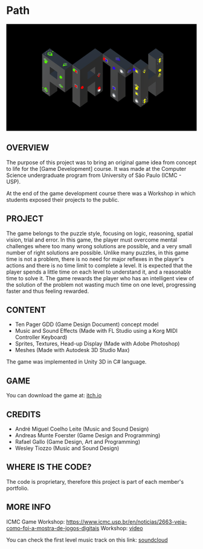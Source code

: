 # Path

![Screenshot 1](img/img1.PNG)

OVERVIEW
--------------------------------------------------
The purpose of this project was to bring an original game idea from concept to life for the [Game Development] course. It was made at the Computer Science undergraduate program from University of São Paulo (ICMC - USP).

At the end of the game development course there was a Workshop in which students exposed their projects to the public.

PROJECT
--------------------------------------------------
The game belongs to the puzzle style, focusing on logic, reasoning, spatial vision, trial and error. In this game, the player must overcome mental challenges where too many wrong solutions are possible, and a very small number of right solutions are possible. Unlike many puzzles, in this game time is not a problem, there is no need for major reflexes in the player's actions and there is no time limit to complete a level. It is expected that the player spends a little time on each level to understand it, and a reasonable time to solve it. The game rewards the player who has an intelligent view of the solution of the problem not wasting much time on one level, progressing faster and thus feeling rewarded.

CONTENT
--------------------------------------------------
* Ten Pager GDD (Game Design Document) concept model
* Music and Sound Effects (Made with FL Studio using a Korg MIDI Controller Keyboard)
* Sprites, Textures, Head-up Display (Made with Adobe Photoshop)
* Meshes (Made with Autodesk 3D Studio Max)

The game was implemented in Unity 3D in C# language.

GAME
--------------------------------------------------
You can download the game at: [itch.io]

CREDITS
--------------------------------------------------
- André Miguel Coelho Leite (Music and Sound Design)
- Andreas Munte Foerster (Game Design and Programming)
- Rafael Gallo (Game Design, Art and Programming)
- Wesley Tiozzo (Music and Sound Design) 

WHERE IS THE CODE?
--------------------------------------------------
The code is proprietary, therefore this project is part of each member's portfolio.

MORE INFO
--------------------------------------------------
ICMC Game Workshop: <https://www.icmc.usp.br/en/noticias/2663-veja-como-foi-a-mostra-de-jogos-digitais>
Workshop: [video]

You can check the first level music track on this link: [soundcloud]

[soundcloud]: https://soundcloud.com/user-736545459
[video]: https://www.youtube.com/watch?v=w1t0OeHrqAk
[itch.io]: https://wtiozzo.itch.io/path
